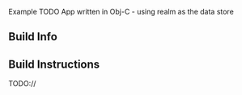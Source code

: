 Example TODO App written in Obj-C - using realm as the data store

## Build Info


## Build Instructions

TODO://
